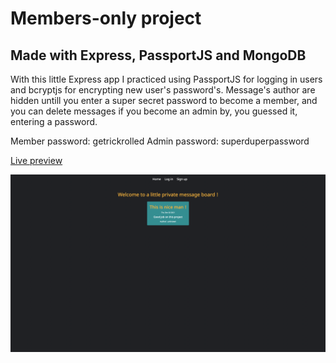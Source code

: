 # Members-only project

## Made with Express, PassportJS and MongoDB

With this little Express app I practiced using PassportJS for logging in users and bcryptjs for encrypting new user's password's.
Message's author are hidden untill you enter a super secret password to become a member, and you can delete messages if you become an admin by, you guessed it, entering a password.

Member password: getrickrolled
Admin password: superduperpassword

<a href='https://protected-woodland-10611.herokuapp.com/'>Live preview</a>

<img src='public/images/project-preview.png'>